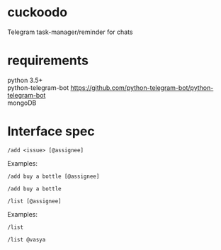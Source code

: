 # cuckoodo
Telegram task-manager/reminder for chats

# requirements
python 3.5+  
python-telegram-bot <https://github.com/python-telegram-bot/python-telegram-bot>  
mongoDB  

# Interface spec

`/add <issue> [@assignee]`

  Examples:

  `/add buy a bottle [@assignee]`

  `/add buy a bottle`

`/list [@assignee]`

  Examples:

  `/list`

  `/list @vasya`
